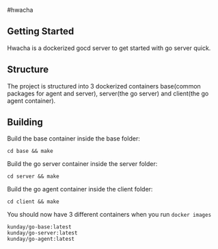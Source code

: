 #hwacha

## Getting Started
Hwacha is a dockerized gocd server to get started with go server quick.

## Structure
The project is structured into 3 dockerized containers base(common packages
for agent and server), server(the go server) and client(the go agent
container).

## Building
Build the base container inside the base folder:

    cd base && make

Build the go server container inside the server folder:

    cd server && make

Build the go agent container inside the client folder:

    cd client && make

You should now have 3 different containers when you run `docker images`

    kunday/go-base:latest
    kunday/go-server:latest
    kunday/go-agent:latest
